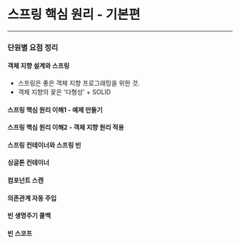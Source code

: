 # 스프링 핵심 원리 - 기본편
-------------
### 단원별 요점 정리

#### 객체 지향 설계와 스프링
- 스프링은 좋은 객체 지향 프로그래밍을 위한 것.
- 객체 지향의 꽃은 '다형성' + SOLID

#### 스프링 핵심 원리 이해1 - 예제 만들기


#### 스프링 핵심 원리 이해2 - 객체 지향 원리 적용
#### 스프링 컨테이너와 스프링 빈
#### 싱글톤 컨테이너
#### 컴포넌트 스캔
#### 의존관계 자동 주입
#### 빈 생명주기 콜백
#### 빈 스코프
